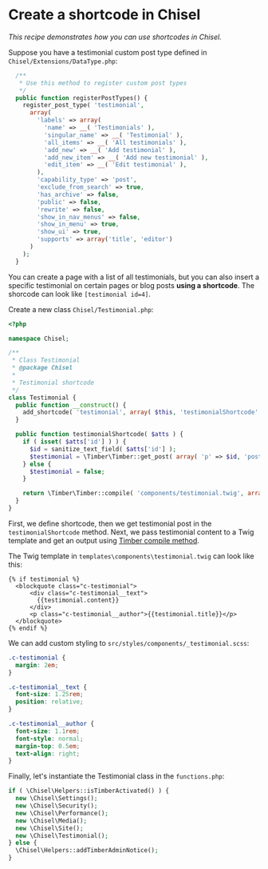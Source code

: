 # Create a shortcode in Chisel

_This recipe demonstrates how you can use shortcodes in Chisel._

Suppose you have a testimonial custom post type defined in `Chisel/Extensions/DataType.php`:

```php
  /**
   * Use this method to register custom post types
   */
  public function registerPostTypes() {
    register_post_type( 'testimonial',
      array(
        'labels' => array(
          'name' => __( 'Testimonials' ),
          'singular_name' => __( 'Testimonial' ),
          'all_items' => __( 'All testimonials' ),
          'add_new' => __( 'Add testimonial' ),
          'add_new_item' => __( 'Add new testimonial' ),
          'edit_item' => __( 'Edit testimonial' ),
        ),
        'capability_type' => 'post',
        'exclude_from_search' => true,
        'has_archive' => false,
        'public' => false,
        'rewrite' => false,
        'show_in_nav_menus' => false,
        'show_in_menu' => true,
        'show_ui' => true,
        'supports' => array('title', 'editor')
      )
    );
  }
```

You can create a page with a list of all testimonials, but you can also insert a specific testimonial on certain pages or blog posts **using a shortcode**. The shorcode can look like `[testimonial id=4]`.

Create a new class `Chisel/Testimonial.php`:

```php
<?php

namespace Chisel;

/**
 * Class Testimonial
 * @package Chisel
 *
 * Testimonial shortcode
 */
class Testimonial {
  public function __construct() {
    add_shortcode( 'testimonial', array( $this, 'testimonialShortcode' ) );
  }

  public function testimonialShortcode( $atts ) {
    if ( isset( $atts['id'] ) ) {
      $id = sanitize_text_field( $atts['id'] );
      $testimonial = \Timber\Timber::get_post( array( 'p' => $id, 'post_type' => 'testimonial' ) );
    } else {
      $testimonial = false;
    }

    return \Timber\Timber::compile( 'components/testimonial.twig', array( 'testimonial' => $testimonial ));
  }
}
```

First, we define shortcode, then we get testimonial post in the `testimonialShortcode` method. Next, we pass testimonial content to a Twig template and get an output using [Timber compile method](https://timber.github.io/docs/reference/timber/#compile).

The Twig template in `templates\components\testimonial.twig` can look like this:

```twig
{% if testimonial %}
  <blockquote class="c-testimonial">
      <div class="c-testimonial__text">
        {{testimonial.content}}
      </div>
      <p class="c-testimonial__author">{{testimonial.title}}</p>
  </blockquote>
{% endif %}
```

We can add custom styling to `src/styles/components/_testimonial.scss`:

```css
.c-testimonial {
  margin: 2em;
}

.c-testimonial__text {
  font-size: 1.25rem;
  position: relative;
}

.c-testimonial__author {
  font-size: 1.1rem;
  font-style: normal;
  margin-top: 0.5em;
  text-align: right;
}
```

Finally, let's instantiate the Testimonial class in the `functions.php`:

```php
if ( \Chisel\Helpers::isTimberActivated() ) {
  new \Chisel\Settings();
  new \Chisel\Security();
  new \Chisel\Performance();
  new \Chisel\Media();
  new \Chisel\Site();
  new \Chisel\Testimonial();
} else {
  \Chisel\Helpers::addTimberAdminNotice();
}
```

